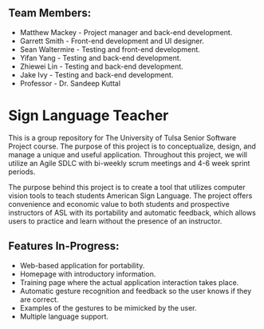 ## Team Members:
- Matthew Mackey - Project manager and back-end development.
- Garrett Smith - Front-end development and UI designer.
- Sean Waltermire - Testing and front-end development.
- Yifan Yang - Testing and back-end development.
- Zhiewei Lin - Testing and back-end development.
- Jake Ivy - Testing and back-end development.
- Professor - Dr. Sandeep Kuttal

# Sign Language Teacher
This is a group repository for The University of Tulsa Senior Software Project course.
The purpose of this project is to conceptualize, design, and manage a unique and useful application. Throughout this project, we will utilize an Agile SDLC with bi-weekly scrum meetings and 4-6 week sprint periods.

The purpose behind this project is to create a tool that utilizes computer vision tools to teach students American Sign Language. The project offers convenience and economic value to both students and prospective instructors of ASL with its portability and automatic feedback, which allows users to practice and learn without the presence of an instructor.

## Features In-Progress:
- Web-based application for portability.
- Homepage with introductory information.
- Training page where the actual application interaction takes place.
- Automatic gesture recognition and feedback so the user knows if they are correct.
- Examples of the gestures to be mimicked by the user.
- Multiple language support.
